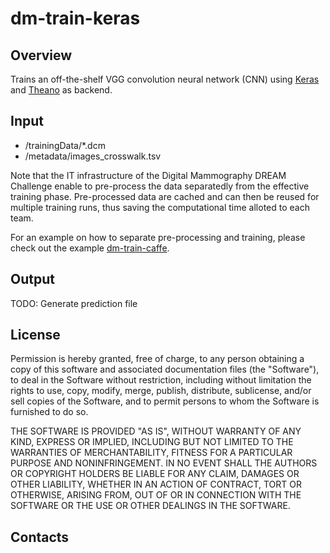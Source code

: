 # dm-train-keras
## Overview
Trains an off-the-shelf VGG convolution neural network (CNN) using [Keras](https://keras.io/) and [Theano](http://deeplearning.net/software/theano/) as backend.

## Input
- /trainingData/\*.dcm
- /metadata/images\_crosswalk.tsv

Note that the IT infrastructure of the Digital Mammography DREAM Challenge enable to pre-process the data separatedly from the effective training phase. Pre-processed data are cached and can then be reused for multiple training runs, thus saving the computational time alloted to each team.

For an example on how to separate pre-processing and training, please check out the example [dm-train-caffe](https://github.com/tschaffter/dm-docker/tree/master/dm-train-caffe).

## Output
TODO: Generate prediction file

## License
Permission is hereby granted, free of charge, to any person obtaining a copy of this software and associated documentation files (the "Software"), to deal in the Software without restriction, including without limitation the rights to use, copy, modify, merge, publish, distribute, sublicense, and/or sell copies of the Software, and to permit persons to whom the Software is furnished to do so.

THE SOFTWARE IS PROVIDED "AS IS", WITHOUT WARRANTY OF ANY KIND, EXPRESS OR IMPLIED, INCLUDING BUT NOT LIMITED TO THE WARRANTIES OF MERCHANTABILITY, FITNESS FOR A PARTICULAR PURPOSE AND NONINFRINGEMENT. IN NO EVENT SHALL THE AUTHORS OR COPYRIGHT HOLDERS BE LIABLE FOR ANY CLAIM, DAMAGES OR OTHER LIABILITY, WHETHER IN AN ACTION OF CONTRACT, TORT OR OTHERWISE, ARISING FROM, OUT OF OR IN CONNECTION WITH THE SOFTWARE OR THE USE OR OTHER DEALINGS IN THE SOFTWARE.

## Contacts
